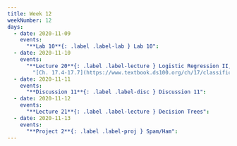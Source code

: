 ```yaml
---
title: Week 12
weekNumber: 12
days:
  - date: 2020-11-09
    events:
      "**Lab 10**{: .label .label-lab } Lab 10":
  - date: 2020-11-10
    events:
      "**Lecture 20**{: .label .label-lecture } Logistic Regression II, Classification":
        "[Ch. 17.4-17.7](https://www.textbook.ds100.org/ch/17/classification_log_reg.html)"
  - date: 2020-11-11
    events:
      "**Discussion 11**{: .label .label-disc } Discussion 11":
  - date: 2020-11-12
    events:
      "**Lecture 21**{: .label .label-lecture } Decision Trees":
  - date: 2020-11-13
    events:
      "**Project 2**{: .label .label-proj } Spam/Ham":
---
```

